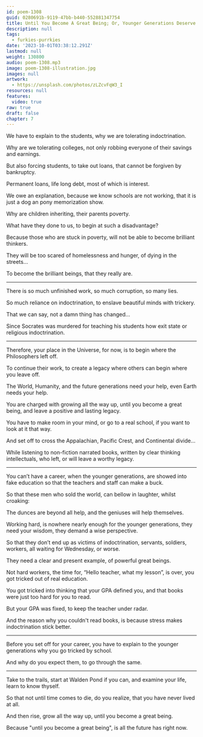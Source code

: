 ```yaml
---
id: poem-1308
guid: 0280691b-9119-47bb-b440-552881347754
title: Until You Become A Great Being; Or, Younger Generations Deserve Explanations
description: null
tags:
  - furkies-purrkies
date: '2023-10-01T03:38:12.291Z'
lastmod: null
weight: 130800
audio: poem-1308.mp3
image: poem-1308-illustration.jpg
images: null
artwork:
  - https://unsplash.com/photos/zLZcvFqW3_I
resources: null
features:
  video: true
raw: true
draft: false
chapter: 7
---
```


We have to explain to the students,
why we are tolerating indoctrination.

Why are we tolerating colleges,
not only robbing everyone of their savings and earnings.

But also forcing students,
to take out loans, that cannot be forgiven by bankruptcy.

Permanent loans,
life long debt, most of which is interest.

We owe an explanation, because we know schools are not working,
that it is just a dog an pony memorization show.

Why are children inheriting,
their parents poverty.

What have they done to us,
to begin at such a disadvantage?

Because those who are stuck in poverty,
will not be able to become brilliant thinkers.

They will be too scared of homelessness and hunger,
of dying in the streets…

To become the brilliant beings,
that they really are.

---

There is so much unfinished work,
so much corruption, so many lies.

So much reliance on indoctrination,
to enslave beautiful minds with trickery.

That we can say,
not a damn thing has changed…

Since Socrates was murdered
for teaching his students how exit state or religious indoctrination.

---

Therefore, your place in the Universe,
for now, is to begin where the Philosophers left off.

To continue their work,
to create a legacy where others can begin where you leave off.

The World, Humanity, and the future generations need your help,
even Earth needs your help.

You are charged with growing all the way up,
until you become a great being, and leave a positive and lasting legacy.

You have to make room in your mind,
or go to a real school, if you want to look at it that way.

And set off to cross the Appalachian, Pacific Crest,
and Continental divide…

While listening to non-fiction narrated books,
written by clear thinking intellectuals, who left, or will leave a worthy legacy.

---

You can’t have a career, when the younger generations,
are showed into fake education so that the teachers and staff can make a buck.

So that these men who sold the world, can bellow in laughter,
whilst croaking:

The dunces are beyond all help,
and the geniuses will help themselves.

Working hard, is nowhere nearly enough for the younger generations,
they need your wisdom, they demand a wise perspective.

So that they don’t end up as victims of indoctrination,
servants, soldiers, workers, all waiting for Wednesday, or worse.

They need a clear and present example,
of powerful great beings.

Not hard workers, the time for, “Hello teacher, what my lesson”, is over,
you got tricked out of real education.

You got tricked into thinking that your GPA defined you,
and that books were just too hard for you to read.

But your GPA was fixed,
to keep the teacher under radar.

And the reason why you couldn't read books,
is because stress makes indoctrination stick better.

---

Before you set off for your career,
you have to explain to the younger generations why you go tricked by school.

And why do you expect them,
to go through the same.

---

Take to the trails, start at Walden Pond if you can,
and examine your life, learn to know thyself.

So that not until time comes to die,
do you realize, that you have never lived at all.

And then rise, grow all the way up,
until you become a great being.

Because "until you become a great being",
is all the future has right now.

